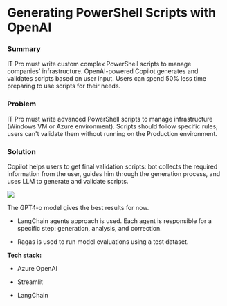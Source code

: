 # Generating PowerShell Scripts with OpenAI  
### Summary

IT Pro must write custom complex PowerShell scripts to manage companies' infrastructure. OpenAI-powered Copilot generates and validates scripts based on user input. Users can spend 50% less time preparing to use scripts for their needs.

  


### Problem

IT Pro must write advanced PowerShell scripts to manage infrastructure (Windows VM or Azure environment). Scripts should follow specific rules; users can't validate them without running on the Production environment.

  


### Solution

Copilot helps users to get final validation scripts: bot collects the required information from the user, guides him through the generation process, and uses LLM to generate and validate scripts. 

  


![](https://devrain.blob.core.windows.net/cases/powershell_copilot_eadd0a34.png)

  


The GPT4-o model gives the best results for now.

* LangChain agents approach is used. Each agent is responsible for a specific step: generation, analysis, and correction.


* Ragas is used to run model evaluations using a test dataset.



  


**Tech stack:**

* Azure OpenAI


* Streamlit


* LangChain